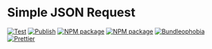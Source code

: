 # Simple JSON Request

[![Test](https://github.com/nexys-system/simple-json-request/actions/workflows/test.yml/badge.svg)](https://github.com/nexys-system/simple-json-request/actions/workflows/test.yml)
[![Publish](https://github.com/nexys-system/simple-json-request/actions/workflows/publish.yml/badge.svg)](https://github.com/nexys-system/simple-json-request/actions/workflows/publish.yml)
[![NPM package](https://badge.fury.io/js/%40nexys%2Fsimple-json-request.svg)](https://www.npmjs.com/package/@nexys/simple-json-request)
[![NPM package](https://img.shields.io/npm/v/@nexys/simple-json-request.svg)](https://www.npmjs.com/package/@nexys/simple-json-request)
[![Bundleophobia](https://badgen.net/bundlephobia/min/@nexys/simple-json-request)](https://bundlephobia.com/result?p=@nexys/simple-json-request)
[![Prettier](https://img.shields.io/badge/code_style-prettier-ff69b4.svg)](https://prettier.io/)
